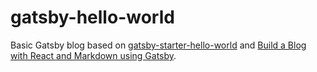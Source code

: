 # gatsby-hello-world

Basic Gatsby blog based on [gatsby-starter-hello-world](https://github.com/gatsbyjs/gatsby-starter-hello-world) and [Build a Blog with React and Markdown using Gatsby](https://egghead.io/courses/build-a-blog-with-react-and-markdown-using-gatsby).
